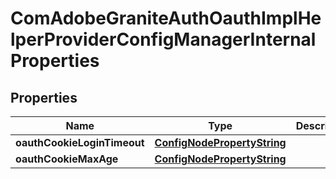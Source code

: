 

# ComAdobeGraniteAuthOauthImplHelperProviderConfigManagerInternalProperties

## Properties

Name | Type | Description | Notes
------------ | ------------- | ------------- | -------------
**oauthCookieLoginTimeout** | [**ConfigNodePropertyString**](ConfigNodePropertyString.md) |  |  [optional]
**oauthCookieMaxAge** | [**ConfigNodePropertyString**](ConfigNodePropertyString.md) |  |  [optional]



